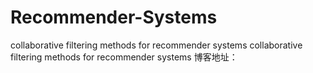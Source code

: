 # Recommender-Systems
collaborative filtering methods for recommender systems
collaborative filtering methods for recommender systems
博客地址：
